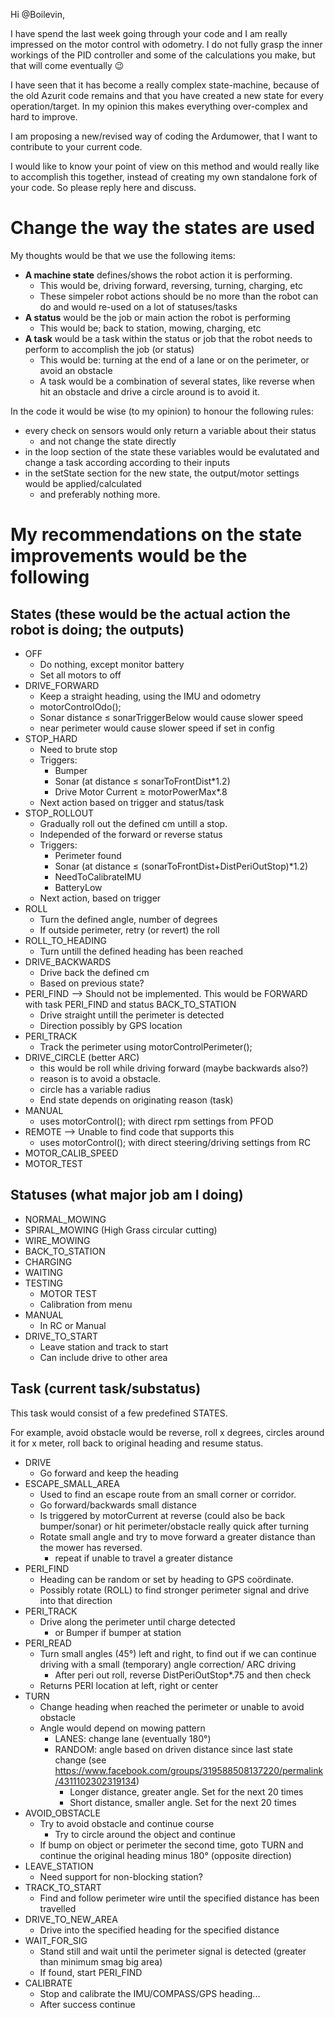 Hi @Boilevin,

I have spend the last week going through your code and I am really impressed on the motor control with odometry.
I do not fully grasp the inner workings of the PID controller and some of the calculations you make, but that will come eventually 😉 

I have seen that it has become a really complex state-machine, because of the old Azurit code remains and that you have created a new state for every operation/target. In my opinion this makes everything over-complex and hard to improve.

I am proposing a new/revised way of coding the Ardumower, that I want to contribute to your current code. 

I would like to know your point of view on this method and would really like to accomplish this together, instead of creating my own standalone fork of your code. So please reply here and discuss.


# Change the way the states are used
My thoughts would be that we use the following items:
- **A machine state** defines/shows the robot action it is performing. 
  - This would be, driving forward, reversing, turning, charging, etc
  - These simpeler robot actions should be no more than the robot can do  and would re-used on a lot of statuses/tasks
- **A status** would be the job or main action the robot is performing
  - This would be; back to station, mowing, charging, etc
- **A task** would be a task within the status or job that the robot needs to perform to accomplish the job (or status)
  - This would be: turning at the end of a lane or on the perimeter, or avoid an obstacle
  - A task would be a combination of several states, like reverse when hit an obstacle and drive a circle around is to avoid it.

In the code it would be wise (to my opinion) to honour the following rules:
- every check on sensors would only return a variable about their status
  - and not change the state directly
- in the loop section of the state these variables would be evalutated and change a task according according to their inputs
- in the setState section for the new state, the output/motor settings would be applied/calculated
  - and preferably nothing more. 

# My recommendations on the state improvements would be the following

## States (these would be the actual action the robot is doing; the outputs)

- OFF
  - Do nothing, except monitor battery
  - Set all motors to off
- DRIVE_FORWARD
  - Keep a straight heading, using the IMU and odometry
  - motorControlOdo();
  - Sonar distance ≤ sonarTriggerBelow would cause slower speed
  - near perimeter would cause slower speed if set in config
- STOP_HARD
  - Need to brute stop
  - Triggers:
    - Bumper
    - Sonar (at distance ≤ sonarToFrontDist*1.2)
    - Drive Motor Current ≥ motorPowerMax*.8
  - Next action based on trigger and status/task
- STOP_ROLLOUT
  - Gradually roll out the defined cm untill a stop.
  - Independed of the forward or reverse status
  - Triggers:
    - Perimeter found
    - Sonar (at distance ≤ (sonarToFrontDist+DistPeriOutStop)*1.2)
    - NeedToCalibrateIMU
    - BatteryLow
  - Next action, based on trigger
- ROLL
  - Turn the defined angle, number of degrees
  - If outside perimeter, retry (or revert) the roll
- ROLL_TO_HEADING
  - Turn untill the defined heading has been reached
- DRIVE_BACKWARDS
  - Drive back the defined cm
  - Based on previous state?
- PERI_FIND --> Should not be implemented. This would be FORWARD with task PERI_FIND and status BACK_TO_STATION
  - Drive straight untill the perimeter is detected
  - Direction possibly by GPS location
- PERI_TRACK
  - Track the perimeter using motorControlPerimeter();
- DRIVE_CIRCLE (better ARC)
  - this would be roll while driving forward (maybe backwards also?)
  - reason is to avoid a obstacle.
  - circle has a variable radius
  - End state depends on originating reason (task)
- MANUAL
  - uses motorControl(); with direct rpm settings from PFOD
- REMOTE --> Unable to find code that supports this
  - uses motorControl(); with direct steering/driving settings from RC
- MOTOR_CALIB_SPEED
- MOTOR_TEST

## Statuses (what major job am I doing)

- NORMAL_MOWING
- SPIRAL_MOWING (High Grass circular cutting)
- WIRE_MOWING
- BACK_TO_STATION
- CHARGING
- WAITING
- TESTING
  - MOTOR TEST
  - Calibration from menu
- MANUAL
  - In RC or Manual
- DRIVE_TO_START
  - Leave station and track to start
  - Can include drive to other area

## Task (current task/substatus)

This task would consist of a few predefined STATES.

For example, avoid obstacle would be reverse, roll x degrees, circles around it for x meter, roll back to original heading and resume status.

- DRIVE
  - Go forward and keep the heading
- ESCAPE_SMALL_AREA
  - Used to find an escape route from an small corner or corridor.
  - Go forward/backwards small distance
  - Is triggered by motorCurrent at reverse (could also be back bumper/sonar) or hit perimeter/obstacle really quick after turning
  - Rotate small angle and try to move forward a greater distance than the mower has reversed.
    - repeat if unable to travel a greater distance
- PERI_FIND
  - Heading can be random or set by heading to GPS coördinate.
  - Possibly rotate (ROLL) to find stronger perimeter signal and drive into that direction
- PERI_TRACK
  - Drive along the perimeter until charge detected
    - or Bumper if bumper at station
- PERI_READ
  - Turn small angles (45°) left and right, to find out if we can continue driving with a small (temporary) angle correction/ ARC driving
    - After peri out roll, reverse DistPeriOutStop*.75 and then check
  - Returns PERI location at left, right or center
- TURN
  - Change heading when reached the perimeter or unable to avoid obstacle
  - Angle would depend on mowing pattern
    - LANES: change lane (eventually 180°)
    - RANDOM: angle based on driven distance since last state change (see https://www.facebook.com/groups/319588508137220/permalink/4311102302319134)
      - Longer distance, greater angle. Set for the next 20 times
      - Short distance, smaller angle. Set for the next 20 times
- AVOID_OBSTACLE
  - Try to avoid obstacle and continue course
    - Try to circle around the object and continue
  - If bump on object or perimeter the second time, goto TURN and continue the original heading minus 180° (opposite direction)
- LEAVE_STATION
  - Need support for non-blocking station?
- TRACK_TO_START
  - Find and follow perimeter wire until the specified distance has been travelled
- DRIVE_TO_NEW_AREA
  - Drive into the specified heading for the specified distance
- WAIT_FOR_SIG
  - Stand still and wait until the perimeter signal is detected (greater than minimum smag big area)
  - If found, start PERI_FIND
- CALIBRATE
  - Stop and calibrate the IMU/COMPASS/GPS heading...
  - After success continue
        